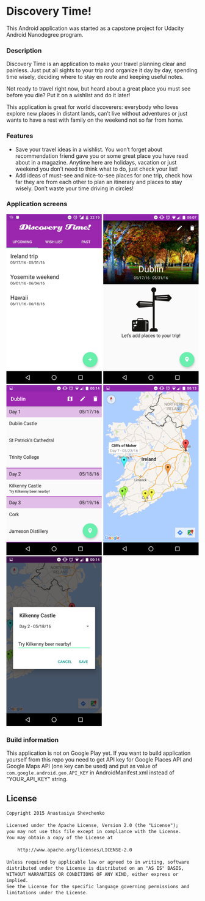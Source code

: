 # Discovery Time!
This Android application was started as a capstone project for Udacity Android Nanodegree program.

### Description
Discovery Time is an application to make your travel planning clear and painless. Just put all sights to your trip and organize it day by day, spending time wisely, deciding where to stay en route and keeping useful notes.

Not ready to travel right now, but heard about a great place you must see before you die? Put it on a wishlist and do it later!

This application is great for world discoverers: everybody who loves explore new places in distant lands, can’t live without adventures or just wants to have a rest with family on the weekend not so far from home.

### Features
* Save your travel ideas in a wishlist. You won’t forget about recommendation friend gave you or some great place you have read about in a magazine. Anytime here are holidays, vacation or just weekend you don’t need to think what to do, just check your list!
* Add ideas of must-see and nice-to-see places for one trip, check how far they are from each other to plan an itinerary and places to stay wisely. Don’t waste your time driving in circles!

### Application screens

<img src="https://github.com/nastjashevchenko/Capstone-Project/blob/master/screens/main.jpg" width="250">
<img src="https://github.com/nastjashevchenko/Capstone-Project/blob/master/screens/trip_empty.png" width="250">
<img src="https://github.com/nastjashevchenko/Capstone-Project/blob/master/screens/trip.png" width="250">
<img src="https://github.com/nastjashevchenko/Capstone-Project/blob/master/screens/map.png" width="250">
<img src="https://github.com/nastjashevchenko/Capstone-Project/blob/master/screens/edit_place.png" width="250">


### Build information
This application is not on Google Play yet. If you want to build application yourself from this repo you need to get API key for 
Google Places API and Google Maps API (one key can be used) and put as value of `com.google.android.geo.API_KEY` in AndroidManifest.xml instead of "YOUR_API_KEY" string.

## License

    Copyright 2015 Anastasiya Shevchenko

    Licensed under the Apache License, Version 2.0 (the "License");
    you may not use this file except in compliance with the License.
    You may obtain a copy of the License at

        http://www.apache.org/licenses/LICENSE-2.0

    Unless required by applicable law or agreed to in writing, software
    distributed under the License is distributed on an "AS IS" BASIS,
    WITHOUT WARRANTIES OR CONDITIONS OF ANY KIND, either express or implied.
    See the License for the specific language governing permissions and
    limitations under the License.

